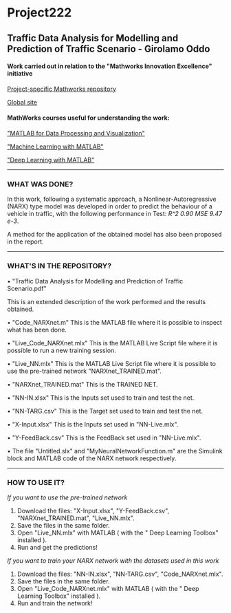 # Project222
## Traffic Data Analysis for Modelling and Prediction of Traffic Scenario - Girolamo Oddo 

#### Work carried out in relation to the "Mathworks Innovation Excellence" initiative

[Project-specific Mathworks repository](https://github.com/mathworks/MathWorks-Excellence-in-Innovation/tree/main/projects/Traffic%20Data%20Analysis%20for%20Modelling%20and%20Prediction%20of%20Traffic%20Scenarios)

[Global site](https://it.mathworks.com/academia/matlab-engineering-project-ideas.html)

#### MathWorks courses useful for understanding the work:

["MATLAB for Data Processing and Visualization"](https://matlabacademy.mathworks.com/details/matlab-for-data-processing-and-visualization/mlvi)

["Machine Learning with MATLAB"](https://matlabacademy.mathworks.com/details/machine-learning-with-matlab/mlml)

["Deep Learning with MATLAB"](https://matlabacademy.mathworks.com/details/deep-learning-with-matlab/mldl)
______________________________________________________________________
### WHAT WAS DONE?
In this work, following a systematic approach, a Nonlinear-Autoregressive (NARX) type model was developed in order to predict the behaviour of a vehicle in traffic, with the following performance in Test:
*R^2 0.90*
*MSE 9.47 e-3*.

A method for the application of the obtained model has also been proposed in the report. 

______________________________________________________________________
### WHAT'S IN THE REPOSITORY?

• "Traffic Data Analysis for Modelling and Prediction of Traffic Scenario.pdf"

This is an extended description of the work performed and the results obtained.

• "Code_NARXnet.m" This is the MATLAB file where it is possible to inspect what has been done. 

• "Live_Code_NARXnet.mlx" This is the MATLAB Live Script file where it is possible to run a new training session. 

• "Live_NN.mlx" This is the MATLAB Live Script file where it is possible to use the pre-trained network "NARXnet_TRAINED.mat". 

• "NARXnet_TRAINED.mat" This is the TRAINED NET.

• "NN-IN.xlsx" This is the Inputs set used to train and test the net.

• "NN-TARG.csv" This is the Target set used to train and test the net.

• "X-Input.xlsx" This is the Inputs set used in "NN-Live.mlx".

• "Y-FeedBack.csv" This is the FeedBack set used in "NN-Live.mlx".

• The file "Untitled.slx" and "MyNeuralNetworkFunction.m" are the Simulink block and MATLAB code of the NARX network respectively.
______________________________________________________________________
### HOW TO USE IT?

*If you want to use the pre-trained network*
1. Download the files:
"X-Input.xlsx", "Y-FeedBack.csv", "NARXnet_TRAINED.mat", "Live_NN.mlx".
2. Save the files in the same folder.
3. Open "Live_NN.mlx" with MATLAB ( with the " Deep Learning Toolbox" installed ).
4. Run and get the predictions!


*If you want to train your NARX network with the datasets used in this work* 
1. Download the files:
"NN-IN.xlsx", "NN-TARG.csv", "Code_NARXnet.mlx".
2. Save the files in the same folder.
3. Open "Live_Code_NARXnet.mlx" with MATLAB ( with the " Deep Learning Toolbox" installed ).
4. Run and train the network!


